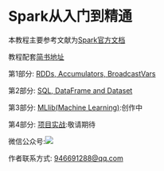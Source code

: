 # Spark从入门到精通

本教程主要参考文献为[Spark官方文档](http://spark.apache.org/docs/latest/index.html)

教程配套[简书地址](https://www.jianshu.com/nb/34127975)

第1部分: [RDDs, Accumulators, BroadcastVars](https://www.jianshu.com/p/2dfb935ffbd7)

第2部分: [SQL, DataFrame and Dataset](https://www.jianshu.com/p/d689014ac0a8)

第3部分: [MLlib(Machine Learning)]():创作中

第4部分: [项目实战]():敬请期待

微信公众号:![](https://ws2.sinaimg.cn/large/006tKfTcly1g069dxx59jj3076076aaj.jpg)

作者联系方式: 946691288@qq.com

